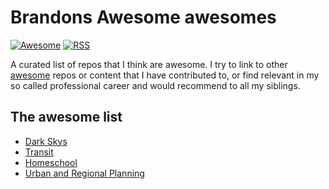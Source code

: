 # Brandons Awesome awesomes

[![Awesome](https://awesome.re/badge.svg)](https://github.com/brandonmcclure/Brandons-Awesome-awesomes) [![RSS](https://img.shields.io/badge/Subscribe-RSS-blue.svg)](https://github.com/brandonmcclure/Brandons-Awesome-awesomes/commits/main.atom)

A curated list of repos that I think are awesome. I try to link to other [awesome](https://github.com/sindresorhus/awesome/blob/main/awesome.md) repos or content that I have contributed to, or find relevant in my so called professional career and would recommend to all my siblings.

## The awesome list

- [Dark Skys](https://github.com/brandonmcclure/awesome-night-skys)
- [Transit](https://github.com/CUTR-at-USF/awesome-transit)
- [Homeschool](https://github.com/odewahn/awesome-homeschool)
- [Urban and Regional Planning](https://github.com/APA-Technology-Division/urban-and-regional-planning-resources)
